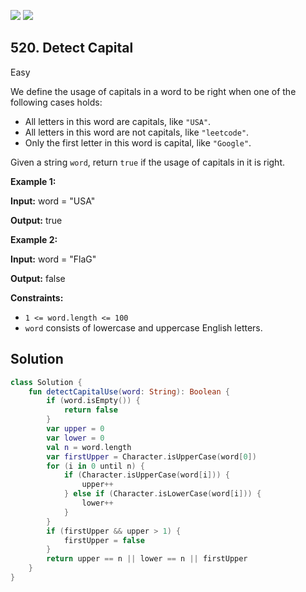 [![](https://img.shields.io/github/stars/javadev/LeetCode-in-Kotlin?label=Stars&style=flat-square)](https://github.com/javadev/LeetCode-in-Kotlin)
[![](https://img.shields.io/github/forks/javadev/LeetCode-in-Kotlin?label=Fork%20me%20on%20GitHub%20&style=flat-square)](https://github.com/javadev/LeetCode-in-Kotlin/fork)

## 520\. Detect Capital

Easy

We define the usage of capitals in a word to be right when one of the following cases holds:

*   All letters in this word are capitals, like `"USA"`.
*   All letters in this word are not capitals, like `"leetcode"`.
*   Only the first letter in this word is capital, like `"Google"`.

Given a string `word`, return `true` if the usage of capitals in it is right.

**Example 1:**

**Input:** word = "USA"

**Output:** true

**Example 2:**

**Input:** word = "FlaG"

**Output:** false

**Constraints:**

*   `1 <= word.length <= 100`
*   `word` consists of lowercase and uppercase English letters.

## Solution

```kotlin
class Solution {
    fun detectCapitalUse(word: String): Boolean {
        if (word.isEmpty()) {
            return false
        }
        var upper = 0
        var lower = 0
        val n = word.length
        var firstUpper = Character.isUpperCase(word[0])
        for (i in 0 until n) {
            if (Character.isUpperCase(word[i])) {
                upper++
            } else if (Character.isLowerCase(word[i])) {
                lower++
            }
        }
        if (firstUpper && upper > 1) {
            firstUpper = false
        }
        return upper == n || lower == n || firstUpper
    }
}
```
